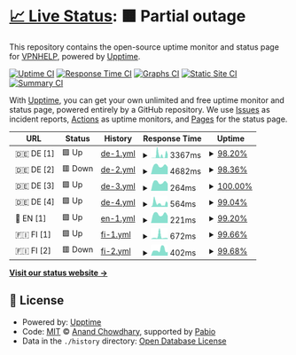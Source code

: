 # [📈 Live Status](https://VPNHELP.github.io/uptime): <!--live status--> **🟧 Partial outage**

This repository contains the open-source uptime monitor and status page for [VPNHELP](https://VPNHELP.github.io/uptime), powered by [Upptime](https://github.com/upptime/upptime).

[![Uptime CI](https://github.com/VPNHELP/uptime/workflows/Uptime%20CI/badge.svg)](https://github.com/VPNHELP/uptime/actions?query=workflow%3A%22Uptime+CI%22)
[![Response Time CI](https://github.com/VPNHELP/uptime/workflows/Response%20Time%20CI/badge.svg)](https://github.com/VPNHELP/uptime/actions?query=workflow%3A%22Response+Time+CI%22)
[![Graphs CI](https://github.com/VPNHELP/uptime/workflows/Graphs%20CI/badge.svg)](https://github.com/VPNHELP/uptime/actions?query=workflow%3A%22Graphs+CI%22)
[![Static Site CI](https://github.com/VPNHELP/uptime/workflows/Static%20Site%20CI/badge.svg)](https://github.com/VPNHELP/uptime/actions?query=workflow%3A%22Static+Site+CI%22)
[![Summary CI](https://github.com/VPNHELP/uptime/workflows/Summary%20CI/badge.svg)](https://github.com/VPNHELP/uptime/actions?query=workflow%3A%22Summary+CI%22)

With [Upptime](https://upptime.js.org), you can get your own unlimited and free uptime monitor and status page, powered entirely by a GitHub repository. We use [Issues](https://github.com/VPNHELP/uptime/issues) as incident reports, [Actions](https://github.com/VPNHELP/uptime/actions) as uptime monitors, and [Pages](https://VPNHELP.github.io/uptime) for the status page.

<!--start: status pages-->
<!-- This summary is generated by Upptime (https://github.com/upptime/upptime) -->
<!-- Do not edit this manually, your changes will be overwritten -->
<!-- prettier-ignore -->
| URL | Status | History | Response Time | Uptime |
| --- | ------ | ------- | ------------- | ------ |
| <img alt="" src="https://icons.duckduckgo.com/ip3/null.ico" height="13"> 🇩🇪 DE [1] | 🟩 Up | [de-1.yml](https://github.com/VPNHELP/uptime/commits/HEAD/history/de-1.yml) | <details><summary><img alt="Response time graph" src="./graphs/de-1/response-time-week.png" height="20"> 3367ms</summary><br><a href="https://VPNHELP.github.io/uptime/history/de-1"><img alt="Response time 3367" src="https://img.shields.io/endpoint?url=https%3A%2F%2Fraw.githubusercontent.com%2FVPNHELP%2Fuptime%2FHEAD%2Fapi%2Fde-1%2Fresponse-time.json"></a><br><a href="https://VPNHELP.github.io/uptime/history/de-1"><img alt="24-hour response time 3240" src="https://img.shields.io/endpoint?url=https%3A%2F%2Fraw.githubusercontent.com%2FVPNHELP%2Fuptime%2FHEAD%2Fapi%2Fde-1%2Fresponse-time-day.json"></a><br><a href="https://VPNHELP.github.io/uptime/history/de-1"><img alt="7-day response time 3367" src="https://img.shields.io/endpoint?url=https%3A%2F%2Fraw.githubusercontent.com%2FVPNHELP%2Fuptime%2FHEAD%2Fapi%2Fde-1%2Fresponse-time-week.json"></a><br><a href="https://VPNHELP.github.io/uptime/history/de-1"><img alt="30-day response time 3367" src="https://img.shields.io/endpoint?url=https%3A%2F%2Fraw.githubusercontent.com%2FVPNHELP%2Fuptime%2FHEAD%2Fapi%2Fde-1%2Fresponse-time-month.json"></a><br><a href="https://VPNHELP.github.io/uptime/history/de-1"><img alt="1-year response time 3367" src="https://img.shields.io/endpoint?url=https%3A%2F%2Fraw.githubusercontent.com%2FVPNHELP%2Fuptime%2FHEAD%2Fapi%2Fde-1%2Fresponse-time-year.json"></a></details> | <details><summary><a href="https://VPNHELP.github.io/uptime/history/de-1">98.20%</a></summary><a href="https://VPNHELP.github.io/uptime/history/de-1"><img alt="All-time uptime 98.20%" src="https://img.shields.io/endpoint?url=https%3A%2F%2Fraw.githubusercontent.com%2FVPNHELP%2Fuptime%2FHEAD%2Fapi%2Fde-1%2Fuptime.json"></a><br><a href="https://VPNHELP.github.io/uptime/history/de-1"><img alt="24-hour uptime 95.89%" src="https://img.shields.io/endpoint?url=https%3A%2F%2Fraw.githubusercontent.com%2FVPNHELP%2Fuptime%2FHEAD%2Fapi%2Fde-1%2Fuptime-day.json"></a><br><a href="https://VPNHELP.github.io/uptime/history/de-1"><img alt="7-day uptime 98.20%" src="https://img.shields.io/endpoint?url=https%3A%2F%2Fraw.githubusercontent.com%2FVPNHELP%2Fuptime%2FHEAD%2Fapi%2Fde-1%2Fuptime-week.json"></a><br><a href="https://VPNHELP.github.io/uptime/history/de-1"><img alt="30-day uptime 98.20%" src="https://img.shields.io/endpoint?url=https%3A%2F%2Fraw.githubusercontent.com%2FVPNHELP%2Fuptime%2FHEAD%2Fapi%2Fde-1%2Fuptime-month.json"></a><br><a href="https://VPNHELP.github.io/uptime/history/de-1"><img alt="1-year uptime 98.20%" src="https://img.shields.io/endpoint?url=https%3A%2F%2Fraw.githubusercontent.com%2FVPNHELP%2Fuptime%2FHEAD%2Fapi%2Fde-1%2Fuptime-year.json"></a></details>
| <img alt="" src="https://icons.duckduckgo.com/ip3/null.ico" height="13"> 🇩🇪 DE [2] | 🟥 Down | [de-2.yml](https://github.com/VPNHELP/uptime/commits/HEAD/history/de-2.yml) | <details><summary><img alt="Response time graph" src="./graphs/de-2/response-time-week.png" height="20"> 4682ms</summary><br><a href="https://VPNHELP.github.io/uptime/history/de-2"><img alt="Response time 4682" src="https://img.shields.io/endpoint?url=https%3A%2F%2Fraw.githubusercontent.com%2FVPNHELP%2Fuptime%2FHEAD%2Fapi%2Fde-2%2Fresponse-time.json"></a><br><a href="https://VPNHELP.github.io/uptime/history/de-2"><img alt="24-hour response time 10199" src="https://img.shields.io/endpoint?url=https%3A%2F%2Fraw.githubusercontent.com%2FVPNHELP%2Fuptime%2FHEAD%2Fapi%2Fde-2%2Fresponse-time-day.json"></a><br><a href="https://VPNHELP.github.io/uptime/history/de-2"><img alt="7-day response time 4682" src="https://img.shields.io/endpoint?url=https%3A%2F%2Fraw.githubusercontent.com%2FVPNHELP%2Fuptime%2FHEAD%2Fapi%2Fde-2%2Fresponse-time-week.json"></a><br><a href="https://VPNHELP.github.io/uptime/history/de-2"><img alt="30-day response time 4682" src="https://img.shields.io/endpoint?url=https%3A%2F%2Fraw.githubusercontent.com%2FVPNHELP%2Fuptime%2FHEAD%2Fapi%2Fde-2%2Fresponse-time-month.json"></a><br><a href="https://VPNHELP.github.io/uptime/history/de-2"><img alt="1-year response time 4682" src="https://img.shields.io/endpoint?url=https%3A%2F%2Fraw.githubusercontent.com%2FVPNHELP%2Fuptime%2FHEAD%2Fapi%2Fde-2%2Fresponse-time-year.json"></a></details> | <details><summary><a href="https://VPNHELP.github.io/uptime/history/de-2">98.36%</a></summary><a href="https://VPNHELP.github.io/uptime/history/de-2"><img alt="All-time uptime 98.36%" src="https://img.shields.io/endpoint?url=https%3A%2F%2Fraw.githubusercontent.com%2FVPNHELP%2Fuptime%2FHEAD%2Fapi%2Fde-2%2Fuptime.json"></a><br><a href="https://VPNHELP.github.io/uptime/history/de-2"><img alt="24-hour uptime 90.94%" src="https://img.shields.io/endpoint?url=https%3A%2F%2Fraw.githubusercontent.com%2FVPNHELP%2Fuptime%2FHEAD%2Fapi%2Fde-2%2Fuptime-day.json"></a><br><a href="https://VPNHELP.github.io/uptime/history/de-2"><img alt="7-day uptime 98.36%" src="https://img.shields.io/endpoint?url=https%3A%2F%2Fraw.githubusercontent.com%2FVPNHELP%2Fuptime%2FHEAD%2Fapi%2Fde-2%2Fuptime-week.json"></a><br><a href="https://VPNHELP.github.io/uptime/history/de-2"><img alt="30-day uptime 98.36%" src="https://img.shields.io/endpoint?url=https%3A%2F%2Fraw.githubusercontent.com%2FVPNHELP%2Fuptime%2FHEAD%2Fapi%2Fde-2%2Fuptime-month.json"></a><br><a href="https://VPNHELP.github.io/uptime/history/de-2"><img alt="1-year uptime 98.36%" src="https://img.shields.io/endpoint?url=https%3A%2F%2Fraw.githubusercontent.com%2FVPNHELP%2Fuptime%2FHEAD%2Fapi%2Fde-2%2Fuptime-year.json"></a></details>
| <img alt="" src="https://icons.duckduckgo.com/ip3/null.ico" height="13"> 🇩🇪 DE [3] | 🟩 Up | [de-3.yml](https://github.com/VPNHELP/uptime/commits/HEAD/history/de-3.yml) | <details><summary><img alt="Response time graph" src="./graphs/de-3/response-time-week.png" height="20"> 264ms</summary><br><a href="https://VPNHELP.github.io/uptime/history/de-3"><img alt="Response time 264" src="https://img.shields.io/endpoint?url=https%3A%2F%2Fraw.githubusercontent.com%2FVPNHELP%2Fuptime%2FHEAD%2Fapi%2Fde-3%2Fresponse-time.json"></a><br><a href="https://VPNHELP.github.io/uptime/history/de-3"><img alt="24-hour response time 222" src="https://img.shields.io/endpoint?url=https%3A%2F%2Fraw.githubusercontent.com%2FVPNHELP%2Fuptime%2FHEAD%2Fapi%2Fde-3%2Fresponse-time-day.json"></a><br><a href="https://VPNHELP.github.io/uptime/history/de-3"><img alt="7-day response time 264" src="https://img.shields.io/endpoint?url=https%3A%2F%2Fraw.githubusercontent.com%2FVPNHELP%2Fuptime%2FHEAD%2Fapi%2Fde-3%2Fresponse-time-week.json"></a><br><a href="https://VPNHELP.github.io/uptime/history/de-3"><img alt="30-day response time 264" src="https://img.shields.io/endpoint?url=https%3A%2F%2Fraw.githubusercontent.com%2FVPNHELP%2Fuptime%2FHEAD%2Fapi%2Fde-3%2Fresponse-time-month.json"></a><br><a href="https://VPNHELP.github.io/uptime/history/de-3"><img alt="1-year response time 264" src="https://img.shields.io/endpoint?url=https%3A%2F%2Fraw.githubusercontent.com%2FVPNHELP%2Fuptime%2FHEAD%2Fapi%2Fde-3%2Fresponse-time-year.json"></a></details> | <details><summary><a href="https://VPNHELP.github.io/uptime/history/de-3">100.00%</a></summary><a href="https://VPNHELP.github.io/uptime/history/de-3"><img alt="All-time uptime 100.00%" src="https://img.shields.io/endpoint?url=https%3A%2F%2Fraw.githubusercontent.com%2FVPNHELP%2Fuptime%2FHEAD%2Fapi%2Fde-3%2Fuptime.json"></a><br><a href="https://VPNHELP.github.io/uptime/history/de-3"><img alt="24-hour uptime 100.00%" src="https://img.shields.io/endpoint?url=https%3A%2F%2Fraw.githubusercontent.com%2FVPNHELP%2Fuptime%2FHEAD%2Fapi%2Fde-3%2Fuptime-day.json"></a><br><a href="https://VPNHELP.github.io/uptime/history/de-3"><img alt="7-day uptime 100.00%" src="https://img.shields.io/endpoint?url=https%3A%2F%2Fraw.githubusercontent.com%2FVPNHELP%2Fuptime%2FHEAD%2Fapi%2Fde-3%2Fuptime-week.json"></a><br><a href="https://VPNHELP.github.io/uptime/history/de-3"><img alt="30-day uptime 100.00%" src="https://img.shields.io/endpoint?url=https%3A%2F%2Fraw.githubusercontent.com%2FVPNHELP%2Fuptime%2FHEAD%2Fapi%2Fde-3%2Fuptime-month.json"></a><br><a href="https://VPNHELP.github.io/uptime/history/de-3"><img alt="1-year uptime 100.00%" src="https://img.shields.io/endpoint?url=https%3A%2F%2Fraw.githubusercontent.com%2FVPNHELP%2Fuptime%2FHEAD%2Fapi%2Fde-3%2Fuptime-year.json"></a></details>
| <img alt="" src="https://icons.duckduckgo.com/ip3/null.ico" height="13"> 🇩🇪 DE [4] | 🟩 Up | [de-4.yml](https://github.com/VPNHELP/uptime/commits/HEAD/history/de-4.yml) | <details><summary><img alt="Response time graph" src="./graphs/de-4/response-time-week.png" height="20"> 564ms</summary><br><a href="https://VPNHELP.github.io/uptime/history/de-4"><img alt="Response time 564" src="https://img.shields.io/endpoint?url=https%3A%2F%2Fraw.githubusercontent.com%2FVPNHELP%2Fuptime%2FHEAD%2Fapi%2Fde-4%2Fresponse-time.json"></a><br><a href="https://VPNHELP.github.io/uptime/history/de-4"><img alt="24-hour response time 621" src="https://img.shields.io/endpoint?url=https%3A%2F%2Fraw.githubusercontent.com%2FVPNHELP%2Fuptime%2FHEAD%2Fapi%2Fde-4%2Fresponse-time-day.json"></a><br><a href="https://VPNHELP.github.io/uptime/history/de-4"><img alt="7-day response time 564" src="https://img.shields.io/endpoint?url=https%3A%2F%2Fraw.githubusercontent.com%2FVPNHELP%2Fuptime%2FHEAD%2Fapi%2Fde-4%2Fresponse-time-week.json"></a><br><a href="https://VPNHELP.github.io/uptime/history/de-4"><img alt="30-day response time 564" src="https://img.shields.io/endpoint?url=https%3A%2F%2Fraw.githubusercontent.com%2FVPNHELP%2Fuptime%2FHEAD%2Fapi%2Fde-4%2Fresponse-time-month.json"></a><br><a href="https://VPNHELP.github.io/uptime/history/de-4"><img alt="1-year response time 564" src="https://img.shields.io/endpoint?url=https%3A%2F%2Fraw.githubusercontent.com%2FVPNHELP%2Fuptime%2FHEAD%2Fapi%2Fde-4%2Fresponse-time-year.json"></a></details> | <details><summary><a href="https://VPNHELP.github.io/uptime/history/de-4">99.04%</a></summary><a href="https://VPNHELP.github.io/uptime/history/de-4"><img alt="All-time uptime 99.04%" src="https://img.shields.io/endpoint?url=https%3A%2F%2Fraw.githubusercontent.com%2FVPNHELP%2Fuptime%2FHEAD%2Fapi%2Fde-4%2Fuptime.json"></a><br><a href="https://VPNHELP.github.io/uptime/history/de-4"><img alt="24-hour uptime 100.00%" src="https://img.shields.io/endpoint?url=https%3A%2F%2Fraw.githubusercontent.com%2FVPNHELP%2Fuptime%2FHEAD%2Fapi%2Fde-4%2Fuptime-day.json"></a><br><a href="https://VPNHELP.github.io/uptime/history/de-4"><img alt="7-day uptime 99.04%" src="https://img.shields.io/endpoint?url=https%3A%2F%2Fraw.githubusercontent.com%2FVPNHELP%2Fuptime%2FHEAD%2Fapi%2Fde-4%2Fuptime-week.json"></a><br><a href="https://VPNHELP.github.io/uptime/history/de-4"><img alt="30-day uptime 99.04%" src="https://img.shields.io/endpoint?url=https%3A%2F%2Fraw.githubusercontent.com%2FVPNHELP%2Fuptime%2FHEAD%2Fapi%2Fde-4%2Fuptime-month.json"></a><br><a href="https://VPNHELP.github.io/uptime/history/de-4"><img alt="1-year uptime 99.04%" src="https://img.shields.io/endpoint?url=https%3A%2F%2Fraw.githubusercontent.com%2FVPNHELP%2Fuptime%2FHEAD%2Fapi%2Fde-4%2Fuptime-year.json"></a></details>
| <img alt="" src="https://icons.duckduckgo.com/ip3/null.ico" height="13"> 🏴󠁧󠁢󠁥󠁮󠁧󠁿 EN [1] | 🟩 Up | [en-1.yml](https://github.com/VPNHELP/uptime/commits/HEAD/history/en-1.yml) | <details><summary><img alt="Response time graph" src="./graphs/en-1/response-time-week.png" height="20"> 221ms</summary><br><a href="https://VPNHELP.github.io/uptime/history/en-1"><img alt="Response time 221" src="https://img.shields.io/endpoint?url=https%3A%2F%2Fraw.githubusercontent.com%2FVPNHELP%2Fuptime%2FHEAD%2Fapi%2Fen-1%2Fresponse-time.json"></a><br><a href="https://VPNHELP.github.io/uptime/history/en-1"><img alt="24-hour response time 200" src="https://img.shields.io/endpoint?url=https%3A%2F%2Fraw.githubusercontent.com%2FVPNHELP%2Fuptime%2FHEAD%2Fapi%2Fen-1%2Fresponse-time-day.json"></a><br><a href="https://VPNHELP.github.io/uptime/history/en-1"><img alt="7-day response time 221" src="https://img.shields.io/endpoint?url=https%3A%2F%2Fraw.githubusercontent.com%2FVPNHELP%2Fuptime%2FHEAD%2Fapi%2Fen-1%2Fresponse-time-week.json"></a><br><a href="https://VPNHELP.github.io/uptime/history/en-1"><img alt="30-day response time 221" src="https://img.shields.io/endpoint?url=https%3A%2F%2Fraw.githubusercontent.com%2FVPNHELP%2Fuptime%2FHEAD%2Fapi%2Fen-1%2Fresponse-time-month.json"></a><br><a href="https://VPNHELP.github.io/uptime/history/en-1"><img alt="1-year response time 221" src="https://img.shields.io/endpoint?url=https%3A%2F%2Fraw.githubusercontent.com%2FVPNHELP%2Fuptime%2FHEAD%2Fapi%2Fen-1%2Fresponse-time-year.json"></a></details> | <details><summary><a href="https://VPNHELP.github.io/uptime/history/en-1">99.20%</a></summary><a href="https://VPNHELP.github.io/uptime/history/en-1"><img alt="All-time uptime 99.20%" src="https://img.shields.io/endpoint?url=https%3A%2F%2Fraw.githubusercontent.com%2FVPNHELP%2Fuptime%2FHEAD%2Fapi%2Fen-1%2Fuptime.json"></a><br><a href="https://VPNHELP.github.io/uptime/history/en-1"><img alt="24-hour uptime 95.57%" src="https://img.shields.io/endpoint?url=https%3A%2F%2Fraw.githubusercontent.com%2FVPNHELP%2Fuptime%2FHEAD%2Fapi%2Fen-1%2Fuptime-day.json"></a><br><a href="https://VPNHELP.github.io/uptime/history/en-1"><img alt="7-day uptime 99.20%" src="https://img.shields.io/endpoint?url=https%3A%2F%2Fraw.githubusercontent.com%2FVPNHELP%2Fuptime%2FHEAD%2Fapi%2Fen-1%2Fuptime-week.json"></a><br><a href="https://VPNHELP.github.io/uptime/history/en-1"><img alt="30-day uptime 99.20%" src="https://img.shields.io/endpoint?url=https%3A%2F%2Fraw.githubusercontent.com%2FVPNHELP%2Fuptime%2FHEAD%2Fapi%2Fen-1%2Fuptime-month.json"></a><br><a href="https://VPNHELP.github.io/uptime/history/en-1"><img alt="1-year uptime 99.20%" src="https://img.shields.io/endpoint?url=https%3A%2F%2Fraw.githubusercontent.com%2FVPNHELP%2Fuptime%2FHEAD%2Fapi%2Fen-1%2Fuptime-year.json"></a></details>
| <img alt="" src="https://icons.duckduckgo.com/ip3/null.ico" height="13"> 🇫🇮 FI [1] | 🟩 Up | [fi-1.yml](https://github.com/VPNHELP/uptime/commits/HEAD/history/fi-1.yml) | <details><summary><img alt="Response time graph" src="./graphs/fi-1/response-time-week.png" height="20"> 672ms</summary><br><a href="https://VPNHELP.github.io/uptime/history/fi-1"><img alt="Response time 672" src="https://img.shields.io/endpoint?url=https%3A%2F%2Fraw.githubusercontent.com%2FVPNHELP%2Fuptime%2FHEAD%2Fapi%2Ffi-1%2Fresponse-time.json"></a><br><a href="https://VPNHELP.github.io/uptime/history/fi-1"><img alt="24-hour response time 256" src="https://img.shields.io/endpoint?url=https%3A%2F%2Fraw.githubusercontent.com%2FVPNHELP%2Fuptime%2FHEAD%2Fapi%2Ffi-1%2Fresponse-time-day.json"></a><br><a href="https://VPNHELP.github.io/uptime/history/fi-1"><img alt="7-day response time 672" src="https://img.shields.io/endpoint?url=https%3A%2F%2Fraw.githubusercontent.com%2FVPNHELP%2Fuptime%2FHEAD%2Fapi%2Ffi-1%2Fresponse-time-week.json"></a><br><a href="https://VPNHELP.github.io/uptime/history/fi-1"><img alt="30-day response time 672" src="https://img.shields.io/endpoint?url=https%3A%2F%2Fraw.githubusercontent.com%2FVPNHELP%2Fuptime%2FHEAD%2Fapi%2Ffi-1%2Fresponse-time-month.json"></a><br><a href="https://VPNHELP.github.io/uptime/history/fi-1"><img alt="1-year response time 672" src="https://img.shields.io/endpoint?url=https%3A%2F%2Fraw.githubusercontent.com%2FVPNHELP%2Fuptime%2FHEAD%2Fapi%2Ffi-1%2Fresponse-time-year.json"></a></details> | <details><summary><a href="https://VPNHELP.github.io/uptime/history/fi-1">99.66%</a></summary><a href="https://VPNHELP.github.io/uptime/history/fi-1"><img alt="All-time uptime 99.66%" src="https://img.shields.io/endpoint?url=https%3A%2F%2Fraw.githubusercontent.com%2FVPNHELP%2Fuptime%2FHEAD%2Fapi%2Ffi-1%2Fuptime.json"></a><br><a href="https://VPNHELP.github.io/uptime/history/fi-1"><img alt="24-hour uptime 100.00%" src="https://img.shields.io/endpoint?url=https%3A%2F%2Fraw.githubusercontent.com%2FVPNHELP%2Fuptime%2FHEAD%2Fapi%2Ffi-1%2Fuptime-day.json"></a><br><a href="https://VPNHELP.github.io/uptime/history/fi-1"><img alt="7-day uptime 99.66%" src="https://img.shields.io/endpoint?url=https%3A%2F%2Fraw.githubusercontent.com%2FVPNHELP%2Fuptime%2FHEAD%2Fapi%2Ffi-1%2Fuptime-week.json"></a><br><a href="https://VPNHELP.github.io/uptime/history/fi-1"><img alt="30-day uptime 99.66%" src="https://img.shields.io/endpoint?url=https%3A%2F%2Fraw.githubusercontent.com%2FVPNHELP%2Fuptime%2FHEAD%2Fapi%2Ffi-1%2Fuptime-month.json"></a><br><a href="https://VPNHELP.github.io/uptime/history/fi-1"><img alt="1-year uptime 99.66%" src="https://img.shields.io/endpoint?url=https%3A%2F%2Fraw.githubusercontent.com%2FVPNHELP%2Fuptime%2FHEAD%2Fapi%2Ffi-1%2Fuptime-year.json"></a></details>
| <img alt="" src="https://icons.duckduckgo.com/ip3/null.ico" height="13"> 🇫🇮 FI [2] | 🟥 Down | [fi-2.yml](https://github.com/VPNHELP/uptime/commits/HEAD/history/fi-2.yml) | <details><summary><img alt="Response time graph" src="./graphs/fi-2/response-time-week.png" height="20"> 402ms</summary><br><a href="https://VPNHELP.github.io/uptime/history/fi-2"><img alt="Response time 402" src="https://img.shields.io/endpoint?url=https%3A%2F%2Fraw.githubusercontent.com%2FVPNHELP%2Fuptime%2FHEAD%2Fapi%2Ffi-2%2Fresponse-time.json"></a><br><a href="https://VPNHELP.github.io/uptime/history/fi-2"><img alt="24-hour response time 257" src="https://img.shields.io/endpoint?url=https%3A%2F%2Fraw.githubusercontent.com%2FVPNHELP%2Fuptime%2FHEAD%2Fapi%2Ffi-2%2Fresponse-time-day.json"></a><br><a href="https://VPNHELP.github.io/uptime/history/fi-2"><img alt="7-day response time 402" src="https://img.shields.io/endpoint?url=https%3A%2F%2Fraw.githubusercontent.com%2FVPNHELP%2Fuptime%2FHEAD%2Fapi%2Ffi-2%2Fresponse-time-week.json"></a><br><a href="https://VPNHELP.github.io/uptime/history/fi-2"><img alt="30-day response time 402" src="https://img.shields.io/endpoint?url=https%3A%2F%2Fraw.githubusercontent.com%2FVPNHELP%2Fuptime%2FHEAD%2Fapi%2Ffi-2%2Fresponse-time-month.json"></a><br><a href="https://VPNHELP.github.io/uptime/history/fi-2"><img alt="1-year response time 402" src="https://img.shields.io/endpoint?url=https%3A%2F%2Fraw.githubusercontent.com%2FVPNHELP%2Fuptime%2FHEAD%2Fapi%2Ffi-2%2Fresponse-time-year.json"></a></details> | <details><summary><a href="https://VPNHELP.github.io/uptime/history/fi-2">99.68%</a></summary><a href="https://VPNHELP.github.io/uptime/history/fi-2"><img alt="All-time uptime 99.68%" src="https://img.shields.io/endpoint?url=https%3A%2F%2Fraw.githubusercontent.com%2FVPNHELP%2Fuptime%2FHEAD%2Fapi%2Ffi-2%2Fuptime.json"></a><br><a href="https://VPNHELP.github.io/uptime/history/fi-2"><img alt="24-hour uptime 99.11%" src="https://img.shields.io/endpoint?url=https%3A%2F%2Fraw.githubusercontent.com%2FVPNHELP%2Fuptime%2FHEAD%2Fapi%2Ffi-2%2Fuptime-day.json"></a><br><a href="https://VPNHELP.github.io/uptime/history/fi-2"><img alt="7-day uptime 99.68%" src="https://img.shields.io/endpoint?url=https%3A%2F%2Fraw.githubusercontent.com%2FVPNHELP%2Fuptime%2FHEAD%2Fapi%2Ffi-2%2Fuptime-week.json"></a><br><a href="https://VPNHELP.github.io/uptime/history/fi-2"><img alt="30-day uptime 99.68%" src="https://img.shields.io/endpoint?url=https%3A%2F%2Fraw.githubusercontent.com%2FVPNHELP%2Fuptime%2FHEAD%2Fapi%2Ffi-2%2Fuptime-month.json"></a><br><a href="https://VPNHELP.github.io/uptime/history/fi-2"><img alt="1-year uptime 99.68%" src="https://img.shields.io/endpoint?url=https%3A%2F%2Fraw.githubusercontent.com%2FVPNHELP%2Fuptime%2FHEAD%2Fapi%2Ffi-2%2Fuptime-year.json"></a></details>

<!--end: status pages-->

[**Visit our status website →**](https://VPNHELP.github.io/uptime)

## 📄 License

- Powered by: [Upptime](https://github.com/upptime/upptime)
- Code: [MIT](./LICENSE) © [Anand Chowdhary](https://anandchowdhary.com), supported by [Pabio](https://pabio.com)
- Data in the `./history` directory: [Open Database License](https://opendatacommons.org/licenses/odbl/1-0/)

